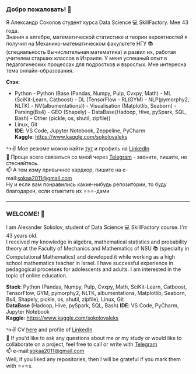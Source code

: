 ### Добро пожаловать! 👋

Я Александр Соколов студент курса Data Science 💻 SkillFactory. Мне 43 года.  
Знания в алгебре, математической статистике и теории вероятностей я получил на Механико-математическом факультете НГУ 📚 (специальность Вычислительная математика) и развил их, работая учителем старших классов в Израиле. У меня успешный опыт в педагогических процессах для подростков и взрослых. Мне интересна тема онлайн-образования.  

**Стэк**:  
- Python - Python (Base (Pandas, Numpy, Pulp, Cvxpy, Math) - ML (SciKit-Learn, Catboost) - DL (TensorFlow - RL(GYM) - NLP(pymorphy2, NLTK) - NV(albumentations)) - Visualisation (Matplotlib, Seaborn) - Parsing(Bs4) - GEO (Shapely) - DataBase(Hadoop, Hive, pySpark, SQL, Bash)  - Other (pickle, os, shutil, zipfile))  
- Linux, Git  
**IDE**: VS Code, Jupyter Notebook, Zeppeline, PyCharm  
**Kaggle**: https://www.kaggle.com/sokolovaleks

↪️✌️ Мое резюме можно найти [тут](https://hh.ru/resume/771742d4ff073fc5bb0039ed1f7368755a7a74) и профиль на [LinkedIn](https://www.linkedin.com/in/%D1%81%D0%BE%D0%BA%D0%BE%D0%BB%D0%BE%D0%B2-%D0%B0%D0%BB%D0%B5%D0%BA%D1%81%D0%B0%D0%BD%D0%B4%D1%80-05378037/)  
📩 Проще всего связаться со мной через [Telegram](https://t.me/aleks_2011) - звоните, пишите, не стесняйтесь.  
📫 А тем кому привычнее хардкор, пишите на e-mail:[sokaa2011@gmail.com](mailto:sokaa2011@gmail.com)  
Ну и если вам понравились какие-нибудь репозитории, то буду благодарен, если отметите их ⭐️⭐️⭐️-дами  

---
### WELCOME! 👋

I am Alexander Sokolov, student of Data Science 💻 SkillFactory course. I'm 43 years old.  
I received my knowledge in algebra, mathematical statistics and probability theory at the Faculty of Mechanics and Mathematics of NSU 📚 (specialty in Computational Mathematics) and developed it while working as a high school mathematics teacher in Israel. I have successful experience in pedagogical processes for adolescents and adults. I am interested in the topic of online education.  

**Stack**:  Python (Pandas, Numpy, Pulp, Cvxpy, Math, SciKit-Learn, Catboost, TensorFlow, GYM, pymorphy2, NLTK, albumentations, Matplotlib, Seaborn, Bs4, Shapely, pickle, os, shutil, zipfile), Linux, Git  
**DataBase** (Hadoop, Hive, pySpark, SQL, Bash)
**IDE**: VS Code, PyCharm, Jupyter Notebook  
**Kaggle**: https://www.kaggle.com/sokolovaleks

↪️✌️ CV [here](https://hh.ru/resume/771742d4ff073fc5bb0039ed1f7368755a7a74) and profile of [LinkedIn](https://www.linkedin.com/in/%D1%81%D0%BE%D0%BA%D0%BE%D0%BB%D0%BE%D0%B2-%D0%B0%D0%BB%D0%B5%D0%BA%D1%81%D0%B0%D0%BD%D0%B4%D1%80-05378037/)  
📩  If you'd like to ask any questions about me or my study or would like to collaborate on a project, feel free to call or write with [Telegram](https://t.me/aleks_2011)  
📫 e-mail:[sokaa2011@gmail.com](mailto:sokaa2011@gmail.com)  
Well, if you liked any repositories, then I will be grateful if you mark them with ⭐️⭐️⭐️s.
